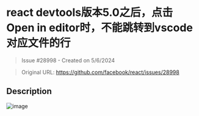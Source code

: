 # react devtools版本5.0之后，点击Open in editor时，不能跳转到vscode对应文件的行

> Issue #28998 - Created on 5/6/2024

> Original URL: https://github.com/facebook/react/issues/28998

## Description

![image](https://github.com/facebook/react/assets/24632656/e871ff57-b7b8-4a9e-aafb-62ad54f91c78)

